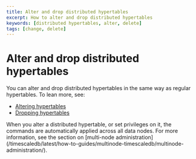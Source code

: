 ```yaml
---
title: Alter and drop distributed hypertables
excerpt: How to alter and drop distributed hypertables
keywords: [distributed hypertables, alter, delete]
tags: [change, delete]
---
```


# Alter and drop distributed hypertables

You can alter and drop distributed hypertables in the same way as regular
hypertables. To lean more, see:

*   [Altering hypertables][alter]
*   [Dropping hypertables][drop]

<Highlight type="note">
When you alter a distributed hypertable, or set privileges on it, the commands
are automatically applied across all data nodes. For more information, see the
section on [multi-node
administration](/timescaledb/latest/how-to-guides/multinode-timescaledb/multinode-administration/).
</Highlight>

[alter]: /timescaledb/:currentVersion:/how-to-guides/hypertables/alter/
[drop]: /timescaledb/:currentVersion:/how-to-guides/hypertables/drop/
